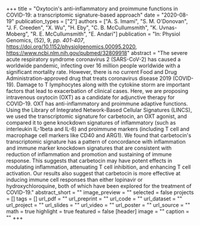 +++
title = "Oxytocin's anti-inflammatory and proimmune functions in COVID-19: a transcriptomic signature-based approach"
date = "2020-08-19"
publication_types = ["2"]
authors = ["A. S. Imami", "S. M. O'Donovan", "J. F. Creeden", "X. Wu", "H. Eby", "C. B. McCullumsmith", "K. Uvnas-Moberg", "R. E. McCullumsmith", "E. Andari"]
publication = "In: Physiol Genomics, (52), 9, _pp. 401-407_, https://doi.org/10.1152/physiolgenomics.00095.2020, https://www.ncbi.nlm.nih.gov/pubmed/32809918"
abstract = "The severe acute respiratory syndrome coronavirus 2 (SARS-CoV-2) has caused a worldwide pandemic, infecting over 16 million people worldwide with a significant mortality rate. However, there is no current Food and Drug Administration-approved drug that treats coronavirus disease 2019 (COVID-19). Damage to T lymphocytes along with the cytokine storm are important factors that lead to exacerbation of clinical cases. Here, we are proposing intravenous oxytocin (OXT) as a candidate for adjunctive therapy for COVID-19. OXT has anti-inflammatory and proimmune adaptive functions. Using the Library of Integrated Network-Based Cellular Signatures (LINCS), we used the transcriptomic signature for carbetocin, an OXT agonist, and compared it to gene knockdown signatures of inflammatory (such as interleukin IL-1beta and IL-6) and proimmune markers (including T cell and macrophage cell markers like CD40 and ARG1). We found that carbetocin's transcriptomic signature has a pattern of concordance with inflammation and immune marker knockdown signatures that are consistent with reduction of inflammation and promotion and sustaining of immune response. This suggests that carbetocin may have potent effects in modulating inflammation, attenuating T cell inhibition, and enhancing T cell activation. Our results also suggest that carbetocin is more effective at inducing immune cell responses than either lopinavir or hydroxychloroquine, both of which have been explored for the treatment of COVID-19."
abstract_short = ""
image_preview = ""
selected = false
projects = []
tags = []
url_pdf = ""
url_preprint = ""
url_code = ""
url_dataset = ""
url_project = ""
url_slides = ""
url_video = ""
url_poster = ""
url_source = ""
math = true
highlight = true
featured = false
[header]
image = ""
caption = ""
+++
